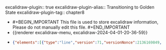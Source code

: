 excalidraw-plugin:: true
excalidraw-plugin-alias:: Transitioning to Golden State
excalidraw-plugin-tag:: chapter8

- #+BEGIN_IMPORTANT
  This file is used to store excalidraw information, Please do not manually edit this file.
  #+END_IMPORTANT
- {{renderer excalidraw-menu, excalidraw-2024-04-01-20-36-59}}
- ```json
  {"elements":[{"type":"line","version":71,"versionNonce":2136169849,"isDeleted":false,"id":"juN5anPYD7l2ZlO9MeJsu","fillStyle":"solid","strokeWidth":2,"strokeStyle":"solid","roughness":1,"opacity":100,"angle":0,"x":333.9742212096602,"y":106.06996313567782,"strokeColor":"#1e1e1e","backgroundColor":"transparent","width":0,"height":440.9593963623047,"seed":1201225175,"groupIds":[],"frameId":null,"roundness":{"type":2},"boundElements":[],"updated":1711996875653,"link":null,"locked":false,"startBinding":null,"endBinding":null,"lastCommittedPoint":null,"startArrowhead":null,"endArrowhead":null,"points":[[0,0],[0,440.9593963623047]]},{"type":"line","version":135,"versionNonce":1479938711,"isDeleted":false,"id":"15Yacxc-Sq_MjGbnGjL7S","fillStyle":"solid","strokeWidth":2,"strokeStyle":"solid","roughness":1,"opacity":100,"angle":0,"x":332.4266137877852,"y":548.4022843026701,"strokeColor":"#1e1e1e","backgroundColor":"transparent","width":542.4699401855469,"height":0,"seed":2139187959,"groupIds":[],"frameId":null,"roundness":{"type":2},"boundElements":[],"updated":1711996875653,"link":null,"locked":false,"startBinding":null,"endBinding":null,"lastCommittedPoint":null,"startArrowhead":null,"endArrowhead":null,"points":[[0,0],[542.4699401855469,0]]},{"id":"opSipbpRJkOAyX2jGI7hc","type":"text","x":861.4642333984375,"y":575.3224601745605,"width":44.05995178222656,"height":25,"angle":0,"strokeColor":"#1e1e1e","backgroundColor":"transparent","fillStyle":"solid","strokeWidth":2,"strokeStyle":"solid","roughness":1,"opacity":100,"groupIds":[],"frameId":null,"roundness":null,"seed":1597676185,"version":20,"versionNonce":2077967961,"isDeleted":false,"boundElements":null,"updated":1711996875653,"link":null,"locked":false,"text":"Time","fontSize":20,"fontFamily":1,"textAlign":"left","verticalAlign":"top","baseline":17,"containerId":null,"originalText":"Time","lineHeight":1.25},{"id":"md8c7wsSuKYVM3VOGIOYX","type":"text","x":429,"y":102.0012321472168,"width":9.999984741210938,"height":25,"angle":0,"strokeColor":"#1e1e1e","backgroundColor":"transparent","fillStyle":"solid","strokeWidth":2,"strokeStyle":"solid","roughness":1,"opacity":100,"groupIds":[],"frameId":null,"roundness":null,"seed":641598807,"version":3,"versionNonce":925214647,"isDeleted":true,"boundElements":null,"updated":1711996875653,"link":null,"locked":false,"text":"","fontSize":20,"fontFamily":1,"textAlign":"left","verticalAlign":"top","baseline":17,"containerId":null,"originalText":"","lineHeight":1.25},{"id":"J8gT07yLBD1dxsO2rWXoX","type":"text","x":391.61370849609375,"y":91.63517379760742,"width":422.88580322265625,"height":35,"angle":0,"strokeColor":"#1e1e1e","backgroundColor":"transparent","fillStyle":"solid","strokeWidth":2,"strokeStyle":"solid","roughness":1,"opacity":100,"groupIds":[],"frameId":null,"roundness":null,"seed":1369799225,"version":190,"versionNonce":1966281529,"isDeleted":false,"boundElements":null,"updated":1711996875653,"link":null,"locked":false,"text":"Transitioning from k* > k* gold","fontSize":28,"fontFamily":1,"textAlign":"left","verticalAlign":"top","baseline":24,"containerId":null,"originalText":"Transitioning from k* > k* gold","lineHeight":1.25},{"id":"c9P14XyGlI1qelhLyWoRk","type":"text","x":226,"y":137.0012321472168,"width":9.999984741210938,"height":25,"angle":0,"strokeColor":"#1e1e1e","backgroundColor":"transparent","fillStyle":"solid","strokeWidth":2,"strokeStyle":"solid","roughness":1,"opacity":100,"groupIds":[],"frameId":null,"roundness":null,"seed":345057015,"version":6,"versionNonce":2040895703,"isDeleted":true,"boundElements":null,"updated":1711996875653,"link":null,"locked":false,"text":"","fontSize":20,"fontFamily":1,"textAlign":"left","verticalAlign":"top","baseline":17,"containerId":null,"originalText":"","lineHeight":1.25},{"id":"_6U_hiLybi78jAUAE-2Cf","type":"text","x":202.0352020263672,"y":192.36729049682617,"width":94.21989440917969,"height":25,"angle":0,"strokeColor":"#1e1e1e","backgroundColor":"transparent","fillStyle":"solid","strokeWidth":2,"strokeStyle":"solid","roughness":1,"opacity":100,"groupIds":[],"frameId":null,"roundness":null,"seed":709575095,"version":20,"versionNonce":264127513,"isDeleted":false,"boundElements":null,"updated":1711996875653,"link":null,"locked":false,"text":"Output, y","fontSize":20,"fontFamily":1,"textAlign":"left","verticalAlign":"top","baseline":17,"containerId":null,"originalText":"Output, y","lineHeight":1.25},{"id":"29akBIaubgjmqdpfroJjB","type":"text","x":154.93597412109375,"y":301.1976127624512,"width":139.31985473632812,"height":25,"angle":0,"strokeColor":"#1e1e1e","backgroundColor":"transparent","fillStyle":"solid","strokeWidth":2,"strokeStyle":"solid","roughness":1,"opacity":100,"groupIds":[],"frameId":null,"roundness":null,"seed":1163291607,"version":88,"versionNonce":88761847,"isDeleted":false,"boundElements":null,"updated":1711996875653,"link":null,"locked":false,"text":"Consumption, c","fontSize":20,"fontFamily":1,"textAlign":"left","verticalAlign":"top","baseline":17,"containerId":null,"originalText":"Consumption, c","lineHeight":1.25},{"id":"hS3WhwJHH_FSSgUK-ATON","type":"text","x":168.9359588623047,"y":412.9297294616699,"width":127.55987548828125,"height":25,"angle":0,"strokeColor":"#1e1e1e","backgroundColor":"transparent","fillStyle":"solid","strokeWidth":2,"strokeStyle":"solid","roughness":1,"opacity":100,"groupIds":[],"frameId":null,"roundness":null,"seed":969845529,"version":53,"versionNonce":393238777,"isDeleted":false,"boundElements":null,"updated":1711996875653,"link":null,"locked":false,"text":"Investment, i","fontSize":20,"fontFamily":1,"textAlign":"left","verticalAlign":"top","baseline":17,"containerId":null,"originalText":"Investment, i","lineHeight":1.25},{"id":"uU-HMQhT0Hlv9VSGS6nN1","type":"line","x":334.08538818359375,"y":312.8187675476074,"width":109.037353515625,"height":0,"angle":0,"strokeColor":"#f08c00","backgroundColor":"transparent","fillStyle":"solid","strokeWidth":2,"strokeStyle":"solid","roughness":1,"opacity":100,"groupIds":[],"frameId":null,"roundness":{"type":2},"seed":1492681753,"version":95,"versionNonce":421039895,"isDeleted":false,"boundElements":null,"updated":1711996875653,"link":null,"locked":false,"points":[[0,0],[109.037353515625,0]],"lastCommittedPoint":null,"startBinding":null,"endBinding":null,"startArrowhead":null,"endArrowhead":null},{"id":"m8JBL-Pmc--HHABRg4Ciw","type":"line","x":335.9872131347656,"y":427.5615653991699,"width":105.23373413085938,"height":0,"angle":0,"strokeColor":"#e03131","backgroundColor":"transparent","fillStyle":"solid","strokeWidth":2,"strokeStyle":"solid","roughness":1,"opacity":100,"groupIds":[],"frameId":null,"roundness":{"type":2},"seed":1142810489,"version":58,"versionNonce":231526873,"isDeleted":false,"boundElements":null,"updated":1711996875653,"link":null,"locked":false,"points":[[0,0],[105.23373413085938,0]],"lastCommittedPoint":null,"startBinding":null,"endBinding":null,"startArrowhead":null,"endArrowhead":null},{"id":"Zs_QYuapP-aNR7kxUkvNs","type":"line","x":334.7193298339844,"y":206.3171501159668,"width":108.40341186523438,"height":0,"angle":0,"strokeColor":"#1971c2","backgroundColor":"transparent","fillStyle":"solid","strokeWidth":2,"strokeStyle":"solid","roughness":1,"opacity":100,"groupIds":[],"frameId":null,"roundness":{"type":2},"seed":1331741367,"version":63,"versionNonce":528782391,"isDeleted":false,"boundElements":null,"updated":1711996875653,"link":null,"locked":false,"points":[[0,0],[108.40341186523438,0]],"lastCommittedPoint":null,"startBinding":null,"endBinding":null,"startArrowhead":null,"endArrowhead":null},{"id":"kUxk6hSDWogRwc43GZN47","type":"line","x":442.48883056640625,"y":133.41425704956055,"width":1.1368683772161603e-13,"height":411.42584228515625,"angle":0,"strokeColor":"#1e1e1e","backgroundColor":"transparent","fillStyle":"solid","strokeWidth":2,"strokeStyle":"dotted","roughness":1,"opacity":100,"groupIds":[],"frameId":null,"roundness":{"type":2},"seed":453967703,"version":144,"versionNonce":2011639481,"isDeleted":false,"boundElements":null,"updated":1711996875653,"link":null,"locked":false,"points":[[0,0],[-1.1368683772161603e-13,411.42584228515625]],"lastCommittedPoint":null,"startBinding":null,"endBinding":null,"startArrowhead":null,"endArrowhead":null},{"id":"fQ361w8s4nFE6884JzBR4","type":"text","x":363.3116455078125,"y":565.6884880065918,"width":222.45973205566406,"height":25,"angle":0,"strokeColor":"#1e1e1e","backgroundColor":"transparent","fillStyle":"solid","strokeWidth":2,"strokeStyle":"dotted","roughness":1,"opacity":100,"groupIds":[],"frameId":null,"roundness":null,"seed":1460527801,"version":64,"versionNonce":1081275735,"isDeleted":false,"boundElements":null,"updated":1711996875653,"link":null,"locked":false,"text":"saving rate is reduced","fontSize":20,"fontFamily":1,"textAlign":"left","verticalAlign":"top","baseline":17,"containerId":null,"originalText":"saving rate is reduced","lineHeight":1.25},{"id":"Aqa-cojV6XEaY1jesbtLu","type":"freedraw","x":441.8548889160156,"y":206.3171501159668,"width":162.28817749023438,"height":38.67022705078125,"angle":0,"strokeColor":"#1971c2","backgroundColor":"transparent","fillStyle":"solid","strokeWidth":2,"strokeStyle":"dotted","roughness":1,"opacity":100,"groupIds":[],"frameId":null,"roundness":null,"seed":1136039129,"version":84,"versionNonce":1818423193,"isDeleted":true,"boundElements":null,"updated":1711996875653,"link":null,"locked":false,"points":[[0,0],[0.633941650390625,0],[1.90179443359375,1.2678680419921875],[1.90179443359375,1.9018096923828125],[2.535736083984375,3.1696929931640625],[2.535736083984375,3.803619384765625],[3.169677734375,4.43756103515625],[3.169677734375,5.071502685546875],[3.803619384765625,5.7054443359375],[4.43756103515625,6.9733123779296875],[5.071502685546875,7.6072540283203125],[5.7054443359375,8.241195678710938],[6.339385986328125,8.8751220703125],[6.973297119140625,9.509063720703125],[7.60723876953125,10.14300537109375],[8.241180419921875,10.776947021484375],[9.509063720703125,12.044815063476562],[10.776947021484375,13.312698364257812],[11.410888671875,13.946640014648438],[13.946624755859375,14.58056640625],[15.214508056640625,16.482391357421875],[16.482391357421875,17.1163330078125],[17.1163330078125,17.750259399414062],[17.750244140625,17.750259399414062],[18.384185791015625,18.384201049804688],[19.01812744140625,19.018142700195312],[20.2860107421875,19.652084350585938],[20.919952392578125,20.2860107421875],[21.55389404296875,20.2860107421875],[22.82177734375,21.55389404296875],[23.4556884765625,21.55389404296875],[25.991455078125,22.821762084960938],[28.527191162109375,24.723587036132812],[30.42901611328125,25.357528686523438],[32.330841064453125,25.991455078125],[32.96478271484375,25.991455078125],[33.598724365234375,25.991455078125],[34.8665771484375,26.625396728515625],[36.768402099609375,27.893280029296875],[38.67022705078125,27.893280029296875],[41.83990478515625,29.161148071289062],[45.009613037109375,29.161148071289062],[45.643524169921875,29.161148071289062],[46.911407470703125,29.161148071289062],[48.813232421875,29.161148071289062],[50.71502685546875,29.161148071289062],[51.348968505859375,29.161148071289062],[53.25079345703125,29.161148071289062],[60.22412109375,29.161148071289062],[62.12591552734375,29.795074462890625],[62.759857177734375,29.795074462890625],[67.83135986328125,31.062957763671875],[75.43862915039062,32.330841064453125],[77.97439575195312,32.330841064453125],[80.51016235351562,33.598724365234375],[82.41195678710938,33.598724365234375],[85.58163452148438,33.598724365234375],[90.01919555664062,34.866607666015625],[93.82284545898438,35.500518798828125],[96.99252319335938,36.13446044921875],[97.62643432617188,36.13446044921875],[102.69796752929688,36.13446044921875],[105.86764526367188,38.036285400390625],[108.40341186523438,38.036285400390625],[110.93917846679688,38.036285400390625],[111.57308959960938,38.67022705078125],[120.44821166992188,38.67022705078125],[121.08218383789062,38.67022705078125],[124.25186157226562,38.67022705078125],[125.51974487304688,38.67022705078125],[129.32339477539062,38.67022705078125],[132.49307250976562,38.67022705078125],[135.66275024414062,38.67022705078125],[137.56454467773438,38.67022705078125],[140.10031127929688,38.67022705078125],[152.14517211914062,38.67022705078125],[154.04696655273438,38.67022705078125],[157.85055541992188,38.67022705078125],[159.11843872070312,38.67022705078125],[161.02029418945312,38.67022705078125],[162.28817749023438,38.67022705078125],[162.28817749023438,38.67022705078125]],"pressures":[],"simulatePressure":true,"lastCommittedPoint":[162.28817749023438,38.67022705078125]},{"id":"zzQYdNodqTs6CIqOg-JeH","type":"line","x":444.390625,"y":207.58501815795898,"width":484.3287353515625,"height":38.03630065917969,"angle":0,"strokeColor":"#1971c2","backgroundColor":"transparent","fillStyle":"solid","strokeWidth":2,"strokeStyle":"solid","roughness":1,"opacity":100,"groupIds":[],"frameId":null,"roundness":{"type":2},"seed":1634964601,"version":209,"versionNonce":1246859799,"isDeleted":false,"boundElements":null,"updated":1711996898416,"link":null,"locked":false,"points":[[0,0],[192.71722412109375,38.03630065917969],[484.3287353515625,38.03630065917969]],"lastCommittedPoint":null,"startBinding":null,"endBinding":null,"startArrowhead":null,"endArrowhead":null},{"id":"uai2rDwaHi-0_Cht7M4ws","type":"text","x":928,"y":246.0012321472168,"width":9.999984741210938,"height":25,"angle":0,"strokeColor":"#1971c2","backgroundColor":"transparent","fillStyle":"solid","strokeWidth":2,"strokeStyle":"dotted","roughness":1,"opacity":100,"groupIds":[],"frameId":null,"roundness":null,"seed":1805204599,"version":2,"versionNonce":200264375,"isDeleted":true,"boundElements":null,"updated":1711996893660,"link":null,"locked":false,"text":"","fontSize":20,"fontFamily":1,"textAlign":"left","verticalAlign":"top","baseline":17,"containerId":null,"originalText":"","lineHeight":1.25},{"id":"IajtGZO7TmbN6SKXv_khQ","type":"line","x":446.2924499511719,"y":314.7205619812012,"width":0,"height":36.13446044921875,"angle":0,"strokeColor":"#f08c00","backgroundColor":"transparent","fillStyle":"solid","strokeWidth":2,"strokeStyle":"solid","roughness":1,"opacity":100,"groupIds":[],"frameId":null,"roundness":{"type":2},"seed":59193431,"version":83,"versionNonce":1036158841,"isDeleted":false,"boundElements":null,"updated":1711996914591,"link":null,"locked":false,"points":[[0,0],[0,-36.13446044921875]],"lastCommittedPoint":null,"startBinding":null,"endBinding":null,"startArrowhead":null,"endArrowhead":null},{"id":"AEXa_QOIOcYZwGLU16ip1","type":"line","x":447.5603332519531,"y":279.85395431518555,"width":470.3821105957031,"height":20.286041259765625,"angle":0,"strokeColor":"#f08c00","backgroundColor":"transparent","fillStyle":"solid","strokeWidth":2,"strokeStyle":"solid","roughness":1,"opacity":100,"groupIds":[],"frameId":null,"roundness":{"type":2},"seed":815226295,"version":245,"versionNonce":1741081273,"isDeleted":false,"boundElements":null,"updated":1711996932158,"link":null,"locked":false,"points":[[0,0],[94.45675659179688,20.286041259765625],[470.3821105957031,19.652099609375]],"lastCommittedPoint":null,"startBinding":null,"endBinding":null,"startArrowhead":null,"endArrowhead":null},{"id":"7fSmd0cGLD5a_hBrF_JuW","type":"line","x":446.2924499511719,"y":312.1848258972168,"width":484.9626770019531,"height":0,"angle":0,"strokeColor":"#f08c00","backgroundColor":"transparent","fillStyle":"solid","strokeWidth":2,"strokeStyle":"dotted","roughness":1,"opacity":100,"groupIds":[],"frameId":null,"roundness":{"type":2},"seed":454832249,"version":83,"versionNonce":812703415,"isDeleted":false,"boundElements":null,"updated":1711996941008,"link":null,"locked":false,"points":[[0,0],[484.9626770019531,0]],"lastCommittedPoint":null,"startBinding":null,"endBinding":null,"startArrowhead":null,"endArrowhead":null},{"id":"7THJY1-dOR-LBOzQz9rYA","type":"line","x":446.9263916015625,"y":205.04926681518555,"width":485.59661865234375,"height":0,"angle":0,"strokeColor":"#1971c2","backgroundColor":"transparent","fillStyle":"solid","strokeWidth":2,"strokeStyle":"dotted","roughness":1,"opacity":100,"groupIds":[],"frameId":null,"roundness":{"type":2},"seed":812899575,"version":90,"versionNonce":1996861177,"isDeleted":false,"boundElements":null,"updated":1711996948041,"link":null,"locked":false,"points":[[0,0],[485.59661865234375,0]],"lastCommittedPoint":null,"startBinding":null,"endBinding":null,"startArrowhead":null,"endArrowhead":null},{"id":"-cWkBZ_Sq0Z48hUNGc0fW","type":"line","x":444.390625,"y":429.4633598327637,"width":485.59661865234375,"height":0,"angle":0,"strokeColor":"#e03131","backgroundColor":"transparent","fillStyle":"solid","strokeWidth":2,"strokeStyle":"dotted","roughness":1,"opacity":100,"groupIds":[],"frameId":null,"roundness":{"type":2},"seed":1721697465,"version":50,"versionNonce":631264599,"isDeleted":false,"boundElements":null,"updated":1711996954792,"link":null,"locked":false,"points":[[0,0],[485.59661865234375,0]],"lastCommittedPoint":null,"startBinding":null,"endBinding":null,"startArrowhead":null,"endArrowhead":null},{"id":"_4ixX-XE3jUIgB0S0I-tV","type":"line","x":443.7566833496094,"y":429.4633598327637,"width":0,"height":37.402374267578125,"angle":0,"strokeColor":"#e03131","backgroundColor":"transparent","fillStyle":"solid","strokeWidth":2,"strokeStyle":"solid","roughness":1,"opacity":100,"groupIds":[],"frameId":null,"roundness":{"type":2},"seed":300821399,"version":30,"versionNonce":1796918745,"isDeleted":false,"boundElements":null,"updated":1711996963325,"link":null,"locked":false,"points":[[0,0],[0,37.402374267578125]],"lastCommittedPoint":null,"startBinding":null,"endBinding":null,"startArrowhead":null,"endArrowhead":null},{"id":"F5r5PF8O0XFpTcZrWpyC9","type":"line","x":443.7566833496094,"y":465.59785079956055,"width":492.5699157714844,"height":0,"angle":0,"strokeColor":"#e03131","backgroundColor":"transparent","fillStyle":"solid","strokeWidth":2,"strokeStyle":"solid","roughness":1,"opacity":100,"groupIds":[],"frameId":null,"roundness":{"type":2},"seed":595212631,"version":102,"versionNonce":216001305,"isDeleted":false,"boundElements":null,"updated":1711996971359,"link":null,"locked":false,"points":[[0,0],[492.5699157714844,0]],"lastCommittedPoint":null,"startBinding":null,"endBinding":null,"startArrowhead":null,"endArrowhead":null}],"files":{},"appState":{"gridSize":null,"viewBackgroundColor":"#ffffff","zoom":{"value":1},"offsetTop":19.998767852783203,"offsetLeft":0,"scrollX":0,"scrollY":0,"viewModeEnabled":false,"zenModeEnabled":false}}
  ```